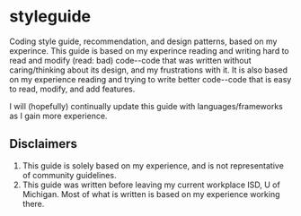 styleguide
=================

Coding style guide, recommendation, and design patterns, based on my experince. This guide is based on my experince reading and writing hard to read and modify (read: bad) code--code that was written without caring/thinking about its design, and my frustrations with it. It is also based on my experience reading and trying to write better code--code that is easy to read, modify, and add features.

I will (hopefully) continually update this guide with languages/frameworks as I gain more experience.

Disclaimers
---------------
1. This guide is solely based on my experience, and is not representative of community guidelines.
2. This guide was written before leaving my current workplace ISD, U of Michigan. Most of what is written is based on my experience working there.
